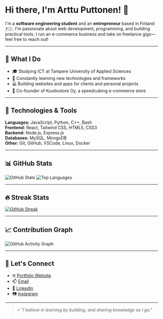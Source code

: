 # Hi there, I'm Arttu Puttonen! 👋

I'm a **software engineering student** and an **entrepreneur** based in Finland 🇫🇮. I'm passionate about web development, programming, and building practical tools. I run an e-commerce business and take on freelance gigs—feel free to reach out!

---

## 💼 What I Do
- 🎓 Studying ICT at Tampere University of Applied Sciences
- 🧠 Constantly learning new technologies and frameworks
- 💻 Building websites and apps for clients and personal projects
- 🧊 Co-founder of Kuutiostore Oy, a speedcubing e-commerce store

---

## 🔧 Technologies & Tools

**Languages:** JavaScript, Python, C++, Bash  
**Frontend:** React, Tailwind CSS, HTML5, CSS3  
**Backend:** Node.js, Express.js  
**Databases:** MySQL, MongoDB  
**Other:** Git, GitHub, VSCode, Linux, Docker

---

## 📊 GitHub Stats

![GitHub Stats](https://github-readme-stats.vercel.app/api?username=arttuputtonen&show_icons=true&theme=github_dark&hide_border=true)
![Top Languages](https://github-readme-stats.vercel.app/api/top-langs/?username=arttuputtonen&layout=compact&theme=github_dark&hide_border=true)

---

## 🔥 Streak Stats

[![GitHub Streak](https://github-readme-streak-stats.herokuapp.com/?user=arttuputtonen&theme=dark&hide_border=true)](https://git.io/streak-stats)

---

## 📈 Contribution Graph

![GitHub Activity Graph](https://github-readme-activity-graph.cyclic.app/graph?username=arttuputtonen&bg_color=0d1117&color=ffffff&line=5ddcff&point=ffffff&area=true&hide_border=true)

---

## 🤝 Let's Connect

- 🌐 [Portfolio Website](https://your-portfolio.com)
- 📫 [Email](mailto:yourname@example.com)
- 💼 [LinkedIn](https://www.linkedin.com/in/YOUR-LINK)
- 📷 [Instagram](https://www.instagram.com/YOUR-INSTA)

---

> ⚡ _"I believe in learning by building, and sharing knowledge as I go."_
